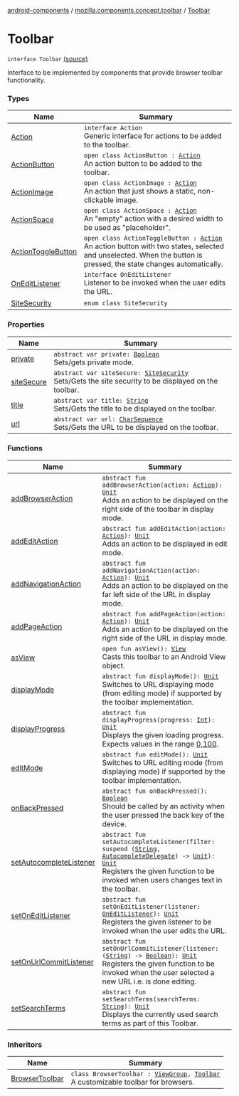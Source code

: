 [android-components](../../index.md) / [mozilla.components.concept.toolbar](../index.md) / [Toolbar](./index.md)

# Toolbar

`interface Toolbar` [(source)](https://github.com/mozilla-mobile/android-components/blob/master/components/concept/toolbar/src/main/java/mozilla/components/concept/toolbar/Toolbar.kt#L23)

Interface to be implemented by components that provide browser toolbar functionality.

### Types

| Name | Summary |
|---|---|
| [Action](-action/index.md) | `interface Action`<br>Generic interface for actions to be added to the toolbar. |
| [ActionButton](-action-button/index.md) | `open class ActionButton : `[`Action`](-action/index.md)<br>An action button to be added to the toolbar. |
| [ActionImage](-action-image/index.md) | `open class ActionImage : `[`Action`](-action/index.md)<br>An action that just shows a static, non-clickable image. |
| [ActionSpace](-action-space/index.md) | `open class ActionSpace : `[`Action`](-action/index.md)<br>An "empty" action with a desired width to be used as "placeholder". |
| [ActionToggleButton](-action-toggle-button/index.md) | `open class ActionToggleButton : `[`Action`](-action/index.md)<br>An action button with two states, selected and unselected. When the button is pressed, the state changes automatically. |
| [OnEditListener](-on-edit-listener/index.md) | `interface OnEditListener`<br>Listener to be invoked when the user edits the URL. |
| [SiteSecurity](-site-security/index.md) | `enum class SiteSecurity` |

### Properties

| Name | Summary |
|---|---|
| [private](private.md) | `abstract var private: `[`Boolean`](https://kotlinlang.org/api/latest/jvm/stdlib/kotlin/-boolean/index.html)<br>Sets/gets private mode. |
| [siteSecure](site-secure.md) | `abstract var siteSecure: `[`SiteSecurity`](-site-security/index.md)<br>Sets/Gets the site security to be displayed on the toolbar. |
| [title](title.md) | `abstract var title: `[`String`](https://kotlinlang.org/api/latest/jvm/stdlib/kotlin/-string/index.html)<br>Sets/Gets the title to be displayed on the toolbar. |
| [url](url.md) | `abstract var url: `[`CharSequence`](https://kotlinlang.org/api/latest/jvm/stdlib/kotlin/-char-sequence/index.html)<br>Sets/Gets the URL to be displayed on the toolbar. |

### Functions

| Name | Summary |
|---|---|
| [addBrowserAction](add-browser-action.md) | `abstract fun addBrowserAction(action: `[`Action`](-action/index.md)`): `[`Unit`](https://kotlinlang.org/api/latest/jvm/stdlib/kotlin/-unit/index.html)<br>Adds an action to be displayed on the right side of the toolbar in display mode. |
| [addEditAction](add-edit-action.md) | `abstract fun addEditAction(action: `[`Action`](-action/index.md)`): `[`Unit`](https://kotlinlang.org/api/latest/jvm/stdlib/kotlin/-unit/index.html)<br>Adds an action to be displayed in edit mode. |
| [addNavigationAction](add-navigation-action.md) | `abstract fun addNavigationAction(action: `[`Action`](-action/index.md)`): `[`Unit`](https://kotlinlang.org/api/latest/jvm/stdlib/kotlin/-unit/index.html)<br>Adds an action to be displayed on the far left side of the URL in display mode. |
| [addPageAction](add-page-action.md) | `abstract fun addPageAction(action: `[`Action`](-action/index.md)`): `[`Unit`](https://kotlinlang.org/api/latest/jvm/stdlib/kotlin/-unit/index.html)<br>Adds an action to be displayed on the right side of the URL in display mode. |
| [asView](as-view.md) | `open fun asView(): `[`View`](https://developer.android.com/reference/android/view/View.html)<br>Casts this toolbar to an Android View object. |
| [displayMode](display-mode.md) | `abstract fun displayMode(): `[`Unit`](https://kotlinlang.org/api/latest/jvm/stdlib/kotlin/-unit/index.html)<br>Switches to URL displaying mode (from editing mode) if supported by the toolbar implementation. |
| [displayProgress](display-progress.md) | `abstract fun displayProgress(progress: `[`Int`](https://kotlinlang.org/api/latest/jvm/stdlib/kotlin/-int/index.html)`): `[`Unit`](https://kotlinlang.org/api/latest/jvm/stdlib/kotlin/-unit/index.html)<br>Displays the given loading progress. Expects values in the range [0,100](#). |
| [editMode](edit-mode.md) | `abstract fun editMode(): `[`Unit`](https://kotlinlang.org/api/latest/jvm/stdlib/kotlin/-unit/index.html)<br>Switches to URL editing mode (from displaying mode) if supported by the toolbar implementation. |
| [onBackPressed](on-back-pressed.md) | `abstract fun onBackPressed(): `[`Boolean`](https://kotlinlang.org/api/latest/jvm/stdlib/kotlin/-boolean/index.html)<br>Should be called by an activity when the user pressed the back key of the device. |
| [setAutocompleteListener](set-autocomplete-listener.md) | `abstract fun setAutocompleteListener(filter: suspend (`[`String`](https://kotlinlang.org/api/latest/jvm/stdlib/kotlin/-string/index.html)`, `[`AutocompleteDelegate`](../-autocomplete-delegate/index.md)`) -> `[`Unit`](https://kotlinlang.org/api/latest/jvm/stdlib/kotlin/-unit/index.html)`): `[`Unit`](https://kotlinlang.org/api/latest/jvm/stdlib/kotlin/-unit/index.html)<br>Registers the given function to be invoked when users changes text in the toolbar. |
| [setOnEditListener](set-on-edit-listener.md) | `abstract fun setOnEditListener(listener: `[`OnEditListener`](-on-edit-listener/index.md)`): `[`Unit`](https://kotlinlang.org/api/latest/jvm/stdlib/kotlin/-unit/index.html)<br>Registers the given listener to be invoked when the user edits the URL. |
| [setOnUrlCommitListener](set-on-url-commit-listener.md) | `abstract fun setOnUrlCommitListener(listener: (`[`String`](https://kotlinlang.org/api/latest/jvm/stdlib/kotlin/-string/index.html)`) -> `[`Boolean`](https://kotlinlang.org/api/latest/jvm/stdlib/kotlin/-boolean/index.html)`): `[`Unit`](https://kotlinlang.org/api/latest/jvm/stdlib/kotlin/-unit/index.html)<br>Registers the given function to be invoked when the user selected a new URL i.e. is done editing. |
| [setSearchTerms](set-search-terms.md) | `abstract fun setSearchTerms(searchTerms: `[`String`](https://kotlinlang.org/api/latest/jvm/stdlib/kotlin/-string/index.html)`): `[`Unit`](https://kotlinlang.org/api/latest/jvm/stdlib/kotlin/-unit/index.html)<br>Displays the currently used search terms as part of this Toolbar. |

### Inheritors

| Name | Summary |
|---|---|
| [BrowserToolbar](../../mozilla.components.browser.toolbar/-browser-toolbar/index.md) | `class BrowserToolbar : `[`ViewGroup`](https://developer.android.com/reference/android/view/ViewGroup.html)`, `[`Toolbar`](./index.md)<br>A customizable toolbar for browsers. |
